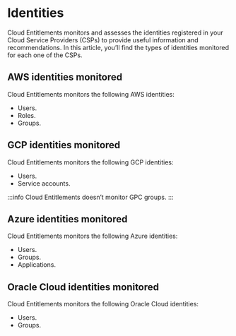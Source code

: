 # Identities

Cloud Entitlements monitors and assesses the identities registered in your Cloud Service Providers (CSPs) to provide useful information and recommendations.  In this article, you’ll find the types of identities monitored for each one of the CSPs.  

## AWS identities monitored
Cloud Entitlements monitors the following AWS identities:

* Users. 
* Roles. 
* Groups.

## GCP identities monitored

Cloud Entitlements monitors the following GCP identities:

* Users. 
* Service accounts.

:::info
Cloud Entitlements doesn’t monitor GPC groups.
:::
## Azure identities monitored
Cloud Entitlements monitors the following Azure identities:

* Users. 
* Groups. 
* Applications.  

## Oracle Cloud identities monitored

Cloud Entitlements monitors the following Oracle Cloud identities:
- Users.
- Groups.
